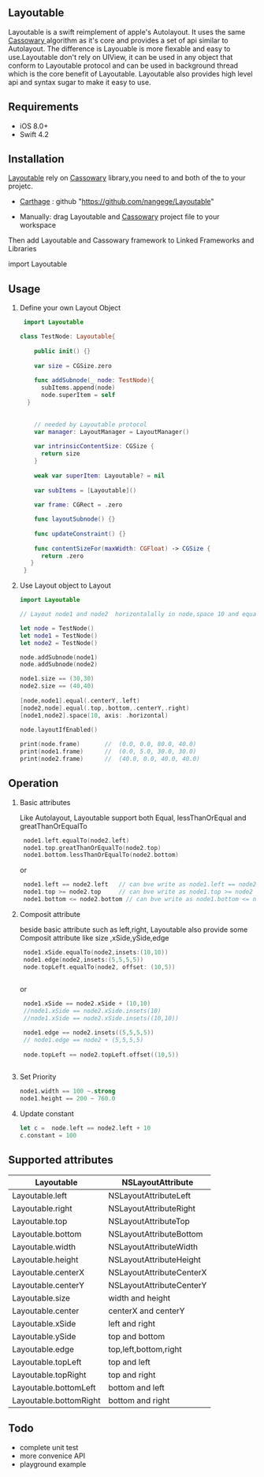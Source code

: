 ## Layoutable 

Layoutable is a swift reimplement of apple's Autolayout. It uses the same [Cassowary ](https://constraints.cs.washington.edu/cassowary/) algorithm as it's core and provides a set of api similar to Autolayout. The difference is Layouable is more flexable and easy to use.Layoutable don't rely on UIView, it can be used in any object that conform to Layoutable protocol and can be used in background thread which is the core benefit of Layoutable. Layoutable also provides high level api and syntax sugar to make it easy to use.

## Requirements
- iOS 8.0+
- Swift 4.2 

## Installation

[Layoutable](https://github.com/nangege/Layoutable) rely on   [Cassowary](https://github.com/nangege/Cassowary) library,you need to and both of the to your projetc.

- [Carthage](https://github.com/Carthage/Carthage) : github "https://github.com/nangege/Layoutable"

- Manually: drag Layoutable and [Cassowary](https://github.com/nangege/Cassowary) project file to your workspace 

Then add Layoutable and Cassowary framework to Linked Frameworks and Libraries

import Layoutable


## Usage

1. Define your own Layout Object
    ```swift
     import Layoutable
	
    class TestNode: Layoutable{
	  
	    public init() {}
	  
	    var size = CGSize.zero
	  
	    func addSubnode(_ node: TestNode){
	      subItems.append(node)
	      node.superItem = self
      }
	  
	  
	    // needed by Layoutable protocol
	    var manager: LayoutManager = LayoutManager()
	  
	    var intrinsicContentSize: CGSize {
	      return size
	    }
	  
	    weak var superItem: Layoutable? = nil
	  
	    var subItems = [Layoutable]()
	  
	    var frame: CGRect = .zero
	
	    func layoutSubnode() {}
	  
	    func updateConstraint() {}
	  
	    func contentSizeFor(maxWidth: CGFloat) -> CGSize {
	      return .zero
       }
     }

    ```

2. Use Layout object to Layout
    
    ```swift
    import Layoutable   
    
    // Layout node1 and node2  horizontalally in node,space 10 and equal center in Vertical
    
    let node = TestNode()
    let node1 = TestNode()
    let node2 = TestNode()
    
    node.addSubnode(node1)
    node.addSubnode(node2)
    
    node1.size == (30,30)
    node2.size == (40,40)
	  
    [node,node1].equal(.centerY,.left)  
    [node2,node].equal(.top,.bottom,.centerY,.right)
    [node1,node2].space(10, axis: .horizontal)
	  
    node.layoutIfEnabled()
	
    print(node.frame)       //  (0.0, 0.0, 80.0, 40.0)
    print(node1.frame)      //  (0.0, 5.0, 30.0, 30.0)
    print(node2.frame)      //  (40.0, 0.0, 40.0, 40.0)
    
    ```
    
## Operation

1. Basic attributes
  
    Like Autolayout, Layoutable support both Equal, lessThanOrEqual and greatThanOrEqualTo

    ```swift
     node1.left.equalTo(node2.left)
     node1.top.greatThanOrEqualTo(node2.top)
     node1.bottom.lessThanOrEqualTo(node2.bottom)
    ```
     or
	
    ```swift
     node1.left == node2.left   // can bve write as node1.left == node2  
     node1.top >= node2.top     // can bve write as node1.top >= node2
     node1.bottom <= node2.bottom // can bve write as node1.bottom <= node2
    
    ```
2. Composit attribute

   beside basic attribute such as  left,right, Layoutable also provide some Composit attribute like size ,xSide,ySide,edge
   
   ```swift
    node1.xSide.equalTo(node2,insets:(10,10))
    node1.edge(node2,insets:(5,5,5,5))
    node.topLeft.equalTo(node2, offset: (10,5))
      
   ```
   or
   
   ```swift
    node1.xSide == node2.xSide + (10,10) 
    //node1.xSide == node2.xSide.insets(10)
    //node1.xSide == node2.xSide.insets((10,10))
   
    node1.edge == node2.insets((5,5,5,5))
    // node1.edge == node2 + (5,5,5,5)
    
    node.topLeft == node2.topLeft.offset((10,5))
    
   ```
 
3. Set Priority

     ```swift 
     node1.width == 100 ~.strong 
     node1.height == 200 ~ 760.0
      ``` 
4. Update constant

    ```swift
    let c =  node.left == node2.left + 10
    c.constant = 100
    
    ```   
 
## Supported attributes


Layoutable                   |  NSLayoutAttribute
-------------------------    |  --------------------------
Layoutable.left              |  NSLayoutAttributeLeft
Layoutable.right             |  NSLayoutAttributeRight
Layoutable.top               |  NSLayoutAttributeTop
Layoutable.bottom            |  NSLayoutAttributeBottom
Layoutable.width             |  NSLayoutAttributeWidth
Layoutable.height            |  NSLayoutAttributeHeight
Layoutable.centerX           |  NSLayoutAttributeCenterX
Layoutable.centerY           |  NSLayoutAttributeCenterY
Layoutable.size              |  width and height
Layoutable.center            |  centerX and centerY
Layoutable.xSide             |  left and right
Layoutable.ySide             |  top and bottom
Layoutable.edge              |  top,left,bottom,right
Layoutable.topLeft           |  top and left
Layoutable.topRight          |  top and right
Layoutable.bottomLeft        |  bottom and left
Layoutable.bottomRight       |  bottom and right


## Todo
- complete unit test
- more convenice API
- playground example


